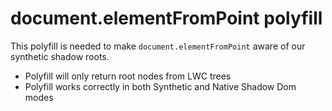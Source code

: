 # document.elementFromPoint polyfill

This polyfill is needed to make `document.elementFromPoint` aware of our synthetic shadow roots.

- Polyfill will only return root nodes from LWC trees
- Polyfill works correctly in both Synthetic and Native Shadow Dom modes
